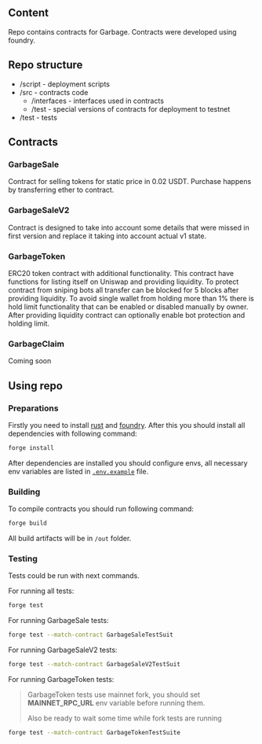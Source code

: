## Content

Repo contains contracts for Garbage.
Contracts were developed using foundry.

## Repo structure
- /script - deployment scripts
- /src - contracts code
  - /interfaces - interfaces used in contracts
  - /test - special versions of contracts for deployment to testnet
- /test - tests


## Contracts

### GarbageSale
Contract for selling tokens for static price in 0.02 USDT. Purchase happens by transferring ether to contract.
### GarbageSaleV2
Contract is designed to take into account some details that were missed in first version and replace it taking into account actual v1 state.
### GarbageToken
ERC20 token contract with additional functionality.
This contract have functions for listing itself on Uniswap and providing liquidity.
To protect contract from sniping bots all transfer can be blocked for 5 blocks after providing liquidity.
To avoid single wallet from holding more than 1% there is hold limit functionality that can be enabled or disabled manually by owner.
After providing liquidity contract can optionally enable bot protection and holding limit.
### GarbageClaim
Coming soon


## Using repo
### Preparations
Firstly you need to install [rust](https://www.rust-lang.org/) and [foundry](https://book.getfoundry.sh/getting-started/installation). After this you should install all dependencies with following command:
``` bash
forge install
```
After dependencies are installed you should configure envs, all necessary env variables are listed in [`.env.example`](.env.example) file.
### Building 
To compile contracts you should run following command: 
``` bash 
forge build
```
All build artifacts will be in `/out` folder.
### Testing
Tests could be run with next commands.

For running all tests:

``` bash
forge test
```
For running GarbageSale tests:

``` bash
forge test --match-contract GarbageSaleTestSuit
```
For running GarbageSaleV2 tests:

``` bash
forge test --match-contract GarbageSaleV2TestSuit
```
For running GarbageToken tests:
> GarbageToken tests use mainnet fork, you should set **MAINNET_RPC_URL** env variable before running them. 
> 
> Also be ready to wait some time while fork tests are running
``` bash
forge test --match-contract GarbageTokenTestSuite
```